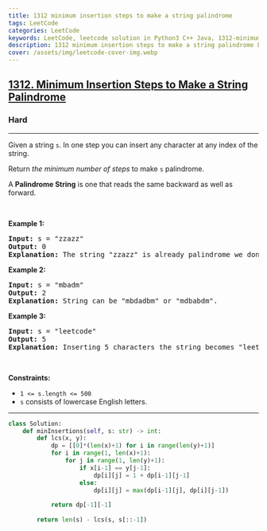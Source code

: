 ```yaml
---
title: 1312 minimum insertion steps to make a string palindrome
tags: LeetCode
categories: LeetCode
keywords: LeetCode, leetcode solution in Python3 C++ Java, 1312-minimum-insertion-steps-to-make-a-string-palindrome solution
description: 1312 minimum insertion steps to make a string palindrome LeetCode Solution Explained
cover: /assets/img/leetcode-cover-img.webp
---
```





<h2><a href="https://leetcode.com/problems/minimum-insertion-steps-to-make-a-string-palindrome/">1312. Minimum Insertion Steps to Make a String Palindrome</a></h2><h3>Hard</h3><hr><div><p>Given a string <code>s</code>. In one step you can insert any character at any index of the string.</p>

<p>Return <em>the minimum number of steps</em> to make <code>s</code>&nbsp;palindrome.</p>

<p>A&nbsp;<b>Palindrome String</b>&nbsp;is one that reads the same backward as well as forward.</p>

<p>&nbsp;</p>
<p><strong>Example 1:</strong></p>

<pre><strong>Input:</strong> s = "zzazz"
<strong>Output:</strong> 0
<strong>Explanation:</strong> The string "zzazz" is already palindrome we don't need any insertions.
</pre>

<p><strong>Example 2:</strong></p>

<pre><strong>Input:</strong> s = "mbadm"
<strong>Output:</strong> 2
<strong>Explanation:</strong> String can be "mbdadbm" or "mdbabdm".
</pre>

<p><strong>Example 3:</strong></p>

<pre><strong>Input:</strong> s = "leetcode"
<strong>Output:</strong> 5
<strong>Explanation:</strong> Inserting 5 characters the string becomes "leetcodocteel".
</pre>

<p>&nbsp;</p>
<p><strong>Constraints:</strong></p>

<ul>
	<li><code>1 &lt;= s.length &lt;= 500</code></li>
	<li><code>s</code> consists of lowercase English letters.</li>
</ul>
</div>

---




```python
class Solution:
    def minInsertions(self, s: str) -> int:
        def lcs(x, y):
            dp = [[0]*(len(x)+1) for i in range(len(y)+1)]
            for i in range(1, len(x)+1):
                for j in range(1, len(y)+1):   
                    if x[i-1] == y[j-1]:
                        dp[i][j] = 1 + dp[i-1][j-1]
                    else:
                        dp[i][j] = max(dp[i-1][j], dp[i][j-1])
            
            return dp[-1][-1]
        
        return len(s) - lcs(s, s[::-1])
    
```
